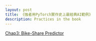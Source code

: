 ```yaml
---
layout: post
title: 《強者用PyTorch實作史上最經典AI範例》
description: Practices in the book
---
```


[Chap3: Bike-Share Predictor](https://baliuzeger.github.io/sjl/blog/2021/kionge_3_sharebike/)

